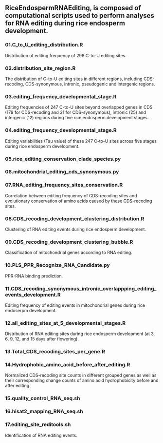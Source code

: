 ## RiceEndospermRNAEditing, is composed of computational scripts used to perform analyses for RNA editing during rice endosperm development.
###

### 01.C_to_U_editing_distribution.R
Distribution of editing frequency of 298 C-to-U editing sites.


### 02.distribution_site_region.R
The distribution of C-to-U editing sites in different regions, including CDS-recoding, CDS-synonymous, intronic, pseudogenic and intergenic regions.


### 03.editing_frequency_developmental_stage.R
Editing frequencies of 247 C-to-U sites beyond overlapped genes in CDS (179 for CDS-recoding and 31 for CDS-synonymous), intronic (25) and intergenic (12) regions during five rice endosperm development stages.


### 04.editing_frequency_developmental_stage.R
Editing variabilities (Tau value) of these 247 C-to-U sites across five stages during rice endosperm development.

### 05.rice_editing_conservation_clade_species.py
### 06.mitochondrial_editing_cds_synonymous.py
### 07.RNA_editing_frequency_sites_conservation.R
Correlation between editing frequency of CDS-recoding sites and evolutionary conservation of amino acids caused by these CDS-recoding sites.

### 08.CDS_recoding_development_clustering_distribution.R
Clustering of RNA editing events during rice endosperm development.

### 09.CDS_recoding_development_clustering_bubble.R
Classification of mitochondrial genes according to RNA editing.

### 10.PLS_PPR_Recognize_RNA_Candidate.py
PPR-RNA binding prediction.

### 11.CDS_recoding_synonymous_intronic_overlappping_editing_events_development.R
Editing frequency of editing events in mitochondrial genes during rice endoserpm development.

### 12.all_editing_sites_at_5_developmental_stages.R
Distribution of RNA editing sites during rice endosperm development (at 3, 6, 9, 12, and 15 days after flowering).

### 13.Total_CDS_recoding_sites_per_gene.R
### 14.Hydrophobic_amino_acid_before_after_editing.R
Normalized CDS-recoding site counts in different grouped genes as well as their corresponding change counts of amino acid hydrophobicity before and after editing.

### 15.quality_control_RNA_seq.sh
### 16.hisat2_mapping_RNA_seq.sh
### 17.editing_site_reditools.sh
Identification of RNA editing events.
